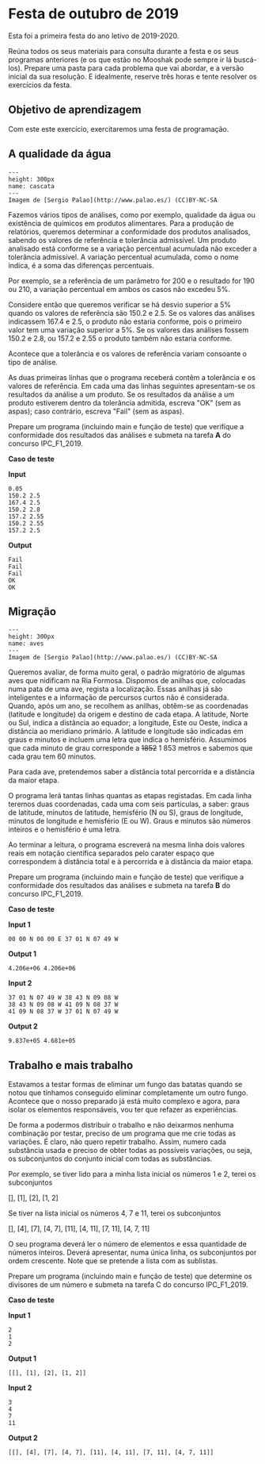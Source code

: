 # Festa de outubro de 2019

Esta foi a primeira festa do ano letivo de 2019-2020.


Reúna todos os seus materiais para consulta durante a festa e os seus programas anteriores (e os que estão no Mooshak pode sempre ir lá buscá-los). 
Prepare uma pasta para cada problema que vai abordar, e a versão inicial da sua resolução.
E idealmente, reserve três horas e tente resolver os exercícios da festa.

## Objetivo de aprendizagem

Com este este exercício, exercitaremos uma festa de programação.

## A qualidade da água


```{figure} ./waterfall.png
---
height: 300px
name: cascata
---
Imagem de [Sergio Palao](http://www.palao.es/) (CC)BY-NC-SA
```

Fazemos vários tipos de análises, como por exemplo, qualidade da água ou existência de químicos em produtos alimentares. Para a produção de relatórios, queremos determinar a conformidade dos produtos analisados, sabendo os valores de referência e tolerância admissível. Um produto analisado está conforme se a variação percentual acumulada não exceder a tolerância admissível. A variação percentual acumulada, como o nome indica, é a soma das diferenças percentuais.


Por exemplo, se a referência de um parâmetro for 200 e o resultado for 190 ou 210, a variação percentual em ambos os casos não excedeu $5\%$.

Considere então que queremos verificar se há desvio superior a $5\%$ quando os valores de referência são $150.2$ e $2.5$.
Se os valores das análises indicassem $167.4$ e $2.5$, o produto não estaria conforme, pois o primeiro valor tem uma variação superior a $5\%$. Se os valores das análises fossem $150.2$ e $2.8$, ou $157.2$ e $2.55$ o produto também não estaria conforme.

Acontece que a tolerância e os valores de referência variam consoante o tipo de análise.

As duas primeiras linhas que o programa receberá contêm a tolerância e os valores de referência. Em cada uma das linhas seguintes apresentam-se  os resultados da análise a um produto. Se os resultados da análise a um produto estiverem dentro da tolerância admitida, escreva "OK" (sem as aspas); caso contrário, escreva "Fail" (sem as aspas).

Prepare um programa (incluindo main e função de teste) que verifique a conformidade dos resultados das análises e submeta na tarefa **A** do concurso IPC_F1_2019.

**Caso de teste**

**Input**

```
0.05
150.2 2.5
167.4 2.5
150.2 2.8
157.2 2.55
150.2 2.55
157.2 2.5
```

**Output**

```
Fail
Fail
Fail
OK
OK
```

## Migração


```{figure} ./flocks.png
---
height: 300px
name: aves
---
Imagem de [Sergio Palao](http://www.palao.es/) (CC)BY-NC-SA
```

Queremos avaliar, de forma muito geral, o padrão migratório de algumas aves que nidificam na Ria Formosa. Dispomos de anilhas que, colocadas numa pata de uma ave, regista a localização. Essas anilhas já são inteligentes e a informação de percursos curtos não é considerada.
Quando, após um ano, se recolhem as anilhas, obtêm-se as coordenadas (latitude e longitude) da origem e destino de cada etapa. A latitude, Norte ou Sul, indica a distância ao equador; a longitude, Este ou Oeste, indica a distância ao meridiano primário. A latitude e longitude são indicadas em graus e minutos e incluem uma letra que indica o hemisfério. Assumimos que cada minuto de grau corresponde a <del>1852</del> 1 853 metros e sabemos que cada grau tem 60 minutos.

Para cada ave, pretendemos saber a distância total percorrida e a distância da maior etapa.

O programa lerá tantas linhas quantas as etapas registadas. Em cada linha teremos duas coordenadas, cada uma com seis partículas, a saber: graus de latitude, minutos de latitude, hemisfério (N ou S), graus de longitude, minutos de longitude e hemisfério (E ou W). Graus e minutos são números inteiros e o hemisfério é uma letra.

Ao terminar a leitura, o programa escreverá na mesma linha dois valores reais em notação científica separados pelo carater espaço que correspondem à distância total e à percorrida e à distância da maior etapa.

Prepare um programa (incluindo main e função de teste) que verifique a conformidade dos resultados das análises e submeta na tarefa **B** do concurso IPC_F1_2019.

**Caso de teste**

**Input 1**

```
00 00 N 00 00 E 37 01 N 07 49 W
```

**Output 1**

```
4.206e+06 4.206e+06
```

**Input 2**

```
37 01 N 07 49 W 38 43 N 09 08 W
38 43 N 09 08 W 41 09 N 08 37 W
41 09 N 08 37 W 37 01 N 07 49 W
```

**Output 2**

```
9.837e+05 4.681e+05
```

## Trabalho e mais trabalho

Estavamos a testar formas de eliminar um fungo das batatas quando se notou que tínhamos conseguido eliminar completamente um outro fungo. Acontece que o nosso preparado já está muito complexo e agora, para isolar os elementos responsáveis, vou ter que refazer as experiências.

De forma a podermos distribuir o trabalho e não deixarmos nenhuma combinação por testar, preciso de um programa que me crie todas as variações. É claro, não quero repetir trabalho. Assim, numero cada substância usada e preciso de obter todas as possíveis variações, ou seja, os subconjuntos do conjunto inicial com todas as substâncias.

Por exemplo, se tiver lido para a minha lista inicial os números $1$ e $2$, terei os subconjuntos

[], [1], [2], [1, 2]

Se tiver na lista inicial os números $4$, $7$ e $11$, terei os subconjuntos

[], [4], [7], [4, 7], [11], [4, 11], [7, 11], [4, 7, 11]

O seu programa deverá ler o número de elementos e essa quantidade de números inteiros. Deverá apresentar, numa única linha, os subconjuntos por ordem crescente. Note que se pretende a lista com as sublistas.

Prepare um programa (incluindo main e função de teste) que determine os divisores de um número e submeta na tarefa C do concurso IPC_F1_2019.

**Caso de teste**

**Input 1**

```
2
1
2
```

**Output 1**

```
[[], [1], [2], [1, 2]]
```

**Input 2**

```
3
4
7
11
```

**Output 2**

```
[[], [4], [7], [4, 7], [11], [4, 11], [7, 11], [4, 7, 11]]
```
